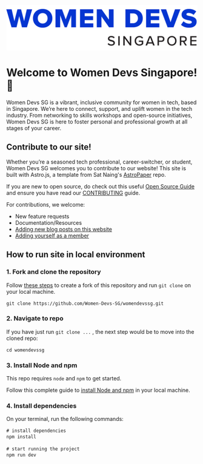 ![WDS full logo](https://github.com/Women-Devs-SG/.github/raw/main/WDS-logo.png)
# Welcome to Women Devs Singapore!👋

Women Devs SG is a vibrant, inclusive community for women in tech, based in Singapore. We’re here to connect, support, and uplift women in the tech industry. From networking to skills workshops and open-source initiatives, Women Devs SG is here to foster personal and professional growth at all stages of your career.

## Contribute to our site!
Whether you’re a seasoned tech professional, career-switcher, or student, Women Devs SG welcomes you to contribute to our website! This site is built with Astro.js, a template from Sat Naing's [AstroPaper](https://github.com/satnaing/astro-paper) repo.

If you are new to open source, do check out this useful [Open Source Guide](https://opensource.guide/how-to-contribute/) and ensure you have read our [CONTRIBUTING](./.github/CONTRIBUTING.md) guide.

For contributions, we welcome:
- New feature requests
- Documentation/Resources
- [Adding new blog posts on this website](https://womendevssg.netlify.app/blog/adding-new-blog-posts/)
- [Adding yourself as a member](https://womendevssg.netlify.app/blog/adding-yourself-as-member/)

## How to run site in local environment

### 1. Fork and clone the repository

Follow [these steps](https://docs.github.com/en/free-pro-team@latest/github/getting-started-with-github/fork-a-repo) to create a fork of this repository and run `git clone` on your local machine.
```
git clone https://github.com/Women-Devs-SG/womendevssg.git
```

### 2. Navigate to repo

If you have just run `git clone ...` , the next step would be to move into the cloned repo:

```shell
cd womendevssg
```

### 3. Install Node and npm

This repo requires `node` and `npm` to get started.

Follow this complete guide to [install Node and npm](https://docs.npmjs.com/downloading-and-installing-node-js-and-npm) in your local machine.

### 4. Install dependencies
On your terminal, run the following commands:
```
# install dependencies
npm install

# start running the project
npm run dev
```